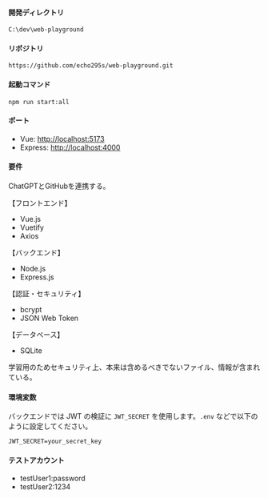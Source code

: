 #### 開発ディレクトリ
`C:\dev\web-playground`

#### リポジトリ
`https://github.com/echo295s/web-playground.git`

#### 起動コマンド
`npm run start:all`

#### ポート
* Vue: [http://localhost:5173](http://localhost:5173)
* Express: [http://localhost:4000](http://localhost:4000)

#### 要件
ChatGPTとGitHubを連携する。

【フロントエンド】
- Vue.js
- Vuetify
- Axios

【バックエンド】
- Node.js
- Express.js

【認証・セキュリティ】
- bcrypt
- JSON Web Token

【データベース】
- SQLite

学習用のためセキュリティ上、本来は含めるべきでないファイル、情報が含まれている。

#### 環境変数
バックエンドでは JWT の検証に `JWT_SECRET` を使用します。`.env` などで以下のように設定してください。

```
JWT_SECRET=your_secret_key
```

#### テストアカウント
- testUser1:password
- testUser2:1234
